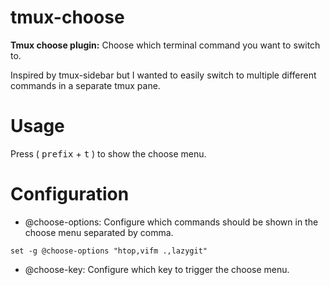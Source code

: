 # tmux-choose
**Tmux choose plugin:** Choose which terminal command you want to switch to.

Inspired by tmux-sidebar but I wanted to easily switch to multiple different commands in a separate tmux pane. 

# Usage

Press ( <kbd>prefix</kbd> + <kbd>t</kbd> ) to show the choose menu. 

# Configuration

- @choose-options: Configure which commands should be shown in the choose menu separated by comma.

```
set -g @choose-options "htop,vifm .,lazygit"

```
- @choose-key: Configure which key to trigger the choose menu.

